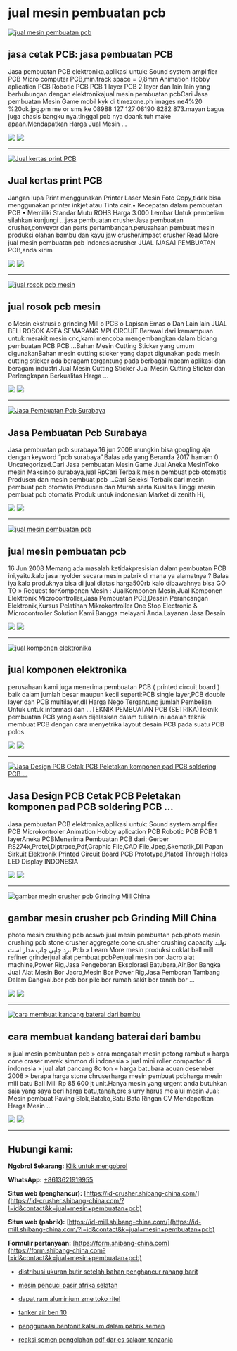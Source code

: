 # jual mesin pembuatan pcb

<a href="https://swt.shibang-china.com/?l=id&img&k=jual+mesin+pembuatan+pcb" target="_blank">![jual mesin pembuatan pcb](http://static.shibang-china.com/all-800x300/650.jpg)</a>

## jasa cetak PCB: jasa pembuatan PCB
Jasa pembuatan PCB elektronika,aplikasi untuk: Sound system amplifier PCB Micro computer PCB,min.track space = 0,8mm Animation Hobby aplication PCB Robotic PCB PCB 1 layer PCB 2 layer dan lain lain yang berhubungan dengan elektronikajual mesin pembuatan pcbCari Jasa pembuatan Mesin Game mobil kyk di timezone.ph images ne4%20 %20ok.jpg.pm me or sms ke 08988 127 127 08190 8282 873.mayan bagus juga chasis bangku nya.tinggal pcb nya doank tuh make apaan.Mendapatkan Harga Jual Mesin …


<a href="https://whatsapp.shibangsoft.com/WhatsApp.php" target="_blank" title="WhatsApp">![](http://static.shibang-china.com/icon/whatsapp.png)</a> <a href="https://swt.shibang-china.com/?l=id&icon&k=jual+mesin+pembuatan+pcb" target="_blank">![](http://static.shibang-china.com/icon/chat-id.png)</a>

---

<a href="https://swt.shibang-china.com/?l=id&img&k=jual+mesin+pembuatan+pcb" target="_blank">![Jual kertas print PCB](http://static.shibang-china.com/all-800x300/309.jpg)</a>

## Jual kertas print PCB
Jangan lupa Print menggunakan Printer Laser Mesin Foto Copy,tidak bisa menggunakan printer inkjet atau Tinta cair.• Kecepatan dalam pembuatan PCB • Memiliki Standar Mutu ROHS Harga 3.000 Lembar Untuk pembelian silahkan kunjungi …jasa pembuatan crusherJasa pembuatan crusher,conveyor dan parts pertambangan.perusahaan pembuat mesin produksi olahan bambu dan kayu jaw crusher.impact crusher Read More jual mesin pembuatan pcb indonesiacrusher JUAL [JASA] PEMBUATAN PCB,anda kirim


<a href="https://whatsapp.shibangsoft.com/WhatsApp.php" target="_blank" title="WhatsApp">![](http://static.shibang-china.com/icon/whatsapp.png)</a> <a href="https://swt.shibang-china.com/?l=id&icon&k=jual+mesin+pembuatan+pcb" target="_blank">![](http://static.shibang-china.com/icon/chat-id.png)</a>

---

<a href="https://swt.shibang-china.com/?l=id&img&k=jual+mesin+pembuatan+pcb" target="_blank">![jual rosok pcb mesin](http://static.shibang-china.com/all-800x300/1327.jpg)</a>

## jual rosok pcb mesin
o Mesin ekstrusi o grinding Mill o PCB o Lapisan Emas o Dan Lain lain JUAL BELI ROSOK AREA SEMARANG MPI CIRCUIT.Berawal dari kemampuan untuk merakit mesin cnc,kami mencoba mengembangkan dalam bidang pembuatan PCB.PCB …Bahan Mesin Cutting Sticker yang umum digunakanBahan mesin cutting sticker yang dapat digunakan pada mesin cutting sticker ada beragam tergantung pada berbagai macam aplikasi dan beragam industri.Jual Mesin Cutting Sticker Jual Mesin Cutting Sticker dan Perlengkapan Berkualitas Harga …


<a href="https://whatsapp.shibangsoft.com/WhatsApp.php" target="_blank" title="WhatsApp">![](http://static.shibang-china.com/icon/whatsapp.png)</a> <a href="https://swt.shibang-china.com/?l=id&icon&k=jual+mesin+pembuatan+pcb" target="_blank">![](http://static.shibang-china.com/icon/chat-id.png)</a>

---

<a href="https://swt.shibang-china.com/?l=id&img&k=jual+mesin+pembuatan+pcb" target="_blank">![Jasa Pembuatan Pcb Surabaya](http://static.shibang-china.com/all-800x300/1207.jpg)</a>

## Jasa Pembuatan Pcb Surabaya
Jasa pembuatan pcb surabaya.16 jun 2008 mungkin bisa googling aja dengan keyword “pcb surabaya”.Balas ada yang Beranda 2017 hamam 0 Uncategorized.Cari Jasa pembuatan Mesin Game Jual Aneka MesinToko mesin Maksindo surabaya,jual RpCari Terbaik mesin pembuat pcb otomatis Produsen dan mesin pembuat pcb …Cari Seleksi Terbaik dari mesin pembuat pcb otomatis Produsen dan Murah serta Kualitas Tinggi mesin pembuat pcb otomatis Produk untuk indonesian Market di zenith Hi,


<a href="https://whatsapp.shibangsoft.com/WhatsApp.php" target="_blank" title="WhatsApp">![](http://static.shibang-china.com/icon/whatsapp.png)</a> <a href="https://swt.shibang-china.com/?l=id&icon&k=jual+mesin+pembuatan+pcb" target="_blank">![](http://static.shibang-china.com/icon/chat-id.png)</a>

---

<a href="https://swt.shibang-china.com/?l=id&img&k=jual+mesin+pembuatan+pcb" target="_blank">![jual mesin pembuatan pcb](http://static.shibang-china.com/all-800x300/539.jpg)</a>

## jual mesin pembuatan pcb
16 Jun 2008 Memang ada masalah ketidakpresisian dalam pembuatan PCB ini,yaitu.kalo jasa nyolder secara mesin pabrik di mana ya alamatnya ? Balas iya kalo produknya bisa di jual diatas harga500rb kalo dibawahnya bisa GO TO » Request forKomponen Mesin : JualKomponen Mesin,Jual Komponen Elektronik Microcontroller,Jasa Pembuatan PCB,Desain Perancangan Elektronik,Kursus Pelatihan Mikrokontroller One Stop Electronic & Microcontroller Solution Kami Bangga melayani Anda.Layanan Jasa Desain


<a href="https://whatsapp.shibangsoft.com/WhatsApp.php" target="_blank" title="WhatsApp">![](http://static.shibang-china.com/icon/whatsapp.png)</a> <a href="https://swt.shibang-china.com/?l=id&icon&k=jual+mesin+pembuatan+pcb" target="_blank">![](http://static.shibang-china.com/icon/chat-id.png)</a>

---

<a href="https://swt.shibang-china.com/?l=id&img&k=jual+mesin+pembuatan+pcb" target="_blank">![jual komponen elektronika](http://static.shibang-china.com/all-800x300/994.jpg)</a>

## jual komponen elektronika
perusahaan kami juga menerima pembuatan PCB ( printed circuit board ) baik dalam jumlah besar maupun kecil seperti:PCB single layer,PCB double layer dan PCB multilayer,dll Harga Nego Tergantung jumlah Pembelian Untuk untuk informasi dan …TEKNIK PEMBUATAN PCB (SETRIKA)Teknik pembuatan PCB yang akan dijelaskan dalam tulisan ini adalah teknik membuat PCB dengan cara menyetrika layout desain PCB pada suatu PCB polos.


<a href="https://whatsapp.shibangsoft.com/WhatsApp.php" target="_blank" title="WhatsApp">![](http://static.shibang-china.com/icon/whatsapp.png)</a> <a href="https://swt.shibang-china.com/?l=id&icon&k=jual+mesin+pembuatan+pcb" target="_blank">![](http://static.shibang-china.com/icon/chat-id.png)</a>

---

<a href="https://swt.shibang-china.com/?l=id&img&k=jual+mesin+pembuatan+pcb" target="_blank">![Jasa Design PCB Cetak PCB Peletakan komponen pad PCB soldering PCB …](http://static.shibang-china.com/all-800x300/835.jpg)</a>

## Jasa Design PCB Cetak PCB Peletakan komponen pad PCB soldering PCB …
Jasa pembuatan PCB elektronika,aplikasi untuk: Sound system amplifier PCB Microkontroler Animation Hobby aplication PCB Robotic PCB PCB 1 layerAneka PCBMenerima Pembuatan PCB dari: Gerber RS274x,Protel,Diptrace,Pdf,Graphic File,CAD File,Jpeg,Skematik,Dll Papan Sirkuit Elektronik Printed Circuit Board PCB Prototype,Plated Through Holes LED Display INDONESIA


<a href="https://whatsapp.shibangsoft.com/WhatsApp.php" target="_blank" title="WhatsApp">![](http://static.shibang-china.com/icon/whatsapp.png)</a> <a href="https://swt.shibang-china.com/?l=id&icon&k=jual+mesin+pembuatan+pcb" target="_blank">![](http://static.shibang-china.com/icon/chat-id.png)</a>

---

<a href="https://swt.shibang-china.com/?l=id&img&k=jual+mesin+pembuatan+pcb" target="_blank">![gambar mesin crusher pcb Grinding Mill China](http://static.shibang-china.com/all-800x300/998.jpg)</a>

## gambar mesin crusher pcb Grinding Mill China
photo mesin crushing pcb acswb jual mesin pembuatan pcb.photo mesin crushing pcb stone crusher aggregate,cone crusher crushing capacity تولید برد چاپی چاپ مدار است Pcb » Learn More mesin produksi coklat ball mill refiner grinderjual alat pembuat pcbPenjual mesin bor Jacro alat machine,Power Rig,Jasa Pengeboran Eksplorasi Batubara,Air,Bor Bangka Jual Alat Mesin Bor Jacro,Mesin Bor Power Rig,Jasa Pemboran Tambang Dalam Dangkal.bor pcb bor pile bor rumah sakit bor tanah bor …


<a href="https://whatsapp.shibangsoft.com/WhatsApp.php" target="_blank" title="WhatsApp">![](http://static.shibang-china.com/icon/whatsapp.png)</a> <a href="https://swt.shibang-china.com/?l=id&icon&k=jual+mesin+pembuatan+pcb" target="_blank">![](http://static.shibang-china.com/icon/chat-id.png)</a>

---

<a href="https://swt.shibang-china.com/?l=id&img&k=jual+mesin+pembuatan+pcb" target="_blank">![cara membuat kandang baterai dari bambu](http://static.shibang-china.com/all-800x300/257.jpg)</a>

## cara membuat kandang baterai dari bambu
» jual mesin pembuatan pcb » cara mengasah mesin potong rambut » harga cone craser merek simmon di indonesia » jual mini roller compactor di indonesia » jual alat pancang 8o ton » harga batubara acuan desember 2008 » berapa harga stone chruserharga mesin pembuat pcbharga mesin mill batu Ball Mill Rp 85 600 jt unit.Hanya mesin yang urgent anda butuhkan saja yang saya beri harga batu,tanah,ore,slurry harus melalui mesin Jual: Mesin pembuat Paving Blok,Batako,Batu Bata Ringan CV Mendapatkan Harga Mesin …


<a href="https://whatsapp.shibangsoft.com/WhatsApp.php" target="_blank" title="WhatsApp">![](http://static.shibang-china.com/icon/whatsapp.png)</a> <a href="https://swt.shibang-china.com/?l=id&icon&k=jual+mesin+pembuatan+pcb" target="_blank">![](http://static.shibang-china.com/icon/chat-id.png)</a>

---
## Hubungi kami:

**Ngobrol Sekarang:** [Klik untuk mengobrol](https://swt.shibang-china.com?l=id&contact&k=jual+mesin+pembuatan+pcb)

**WhatsApp:**  [+8613621919955](https://whatsapp.shibangsoft.com/WhatsApp.php)

**Situs web (penghancur):** [https://id-crusher.shibang-china.com/](https://id-crusher.shibang-china.com/?l=id&contact&k=jual+mesin+pembuatan+pcb)

**Situs web (pabrik):** [https://id-mill.shibang-china.com/](https://id-mill.shibang-china.com/?l=id&contact&k=jual+mesin+pembuatan+pcb)

**Formulir pertanyaan:** [https://form.shibang-china.com](https://form.shibang-china.com?l=id&contact&k=jual+mesin+pembuatan+pcb)

* [distribusi ukuran butir setelah bahan penghancur rahang barit](../21/distribusi%20ukuran%20butir%20setelah%20bahan%20penghancur%20rahang%20barit.md)

* [mesin pencuci pasir afrika selatan](../18/mesin%20pencuci%20pasir%20afrika%20selatan.md)

* [dapat ram aluminium zme toko ritel](../25/dapat%20ram%20aluminium%20zme%20toko%20ritel.md)

* [tanker air ben 10](../21/tanker%20air%20ben%2010.md)

* [penggunaan bentonit kalsium dalam pabrik semen](../24/penggunaan%20bentonit%20kalsium%20dalam%20pabrik%20semen.md)

* [reaksi semen pengolahan pdf dar es salaam tanzania](../20/reaksi%20semen%20pengolahan%20pdf%20dar%20es%20salaam%20tanzania.md)